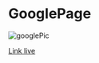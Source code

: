 # GooglePage

![googlePic](https://user-images.githubusercontent.com/64334421/128608396-a7b3b6f8-0fe2-43ab-97e8-2c7ffdaa772c.png)

<a href="https://mo7mad4.github.io/GooglePage/" target="__blank">Link live</a>
